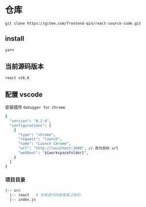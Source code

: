 # 仓库

```bash
git clone https://gitee.com/frontend-qin/react-source-code.git
```

## install

```bash
yarn
```

## 当前源码版本

```bash
react v16.8
```

## 配置 vscode

安装插件 `Debugger for Chrome`

```bash
{
  "version": "0.2.0",
  "configurations": [
    {
      "type": "chrome",
      "request": "launch",
      "name": "Launch Chrome",
      "url": "http://localhost:3000", // 改为目标 url
      "webRoot": "${workspaceFolder}",
    }
  ]
}
```

### 项目目录

```bash
|-- src
  |-- react   # 仓库源代码直接拿过来的
  |-- index.js

```
